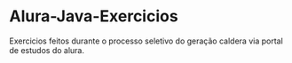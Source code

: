 # Alura-Java-Exercicios
Exercicios feitos durante o processo seletivo do geração caldera via portal de estudos do alura.
